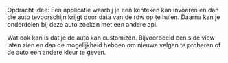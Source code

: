 Opdracht idee:
Een applicatie waarbij je een kenteken kan invoeren en dan die auto tevoorschijn krijgt door data van de rdw op te halen. Daarna kan je onderdelen bij deze auto zoeken met een andere api.

Wat ook kan is dat je de auto kan customizen. Bijvoorbeeld een side view laten zien en dan de mogelijkheid hebben om nieuwe velgen te proberen of de auto een andere kleur te geven.
